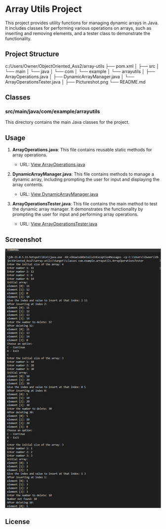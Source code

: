 # Array Utils Project

This project provides utility functions for managing dynamic arrays in Java. It includes classes for performing various operations on arrays, such as inserting and removing elements, and a tester class to demonstrate the functionality.

## Project Structure

c:/Users/Owner/ObjectOriented_Ass2/array-utils
├── pom.xml
│
├── src
│   └── main
│       └── java
│           └── com
│               └── example
│                   └── arrayutils
│                       ├── ArrayOperations.java
│                       ├── DynamicArrayManager.java
│                       └── ArrayOperationsTester.java
│
├── Pictureshot.png
└── README.md

## Classes
### src/main/java/com/example/arrayutils

This directory contains the main Java classes for the project.

## Usage

1. **ArrayOperations.java**: This file contains reusable static methods for array operations.
   - URL: [View ArrayOperations.java](src/main/java/com/example/arrayutils/ArrayOperations.java)

2. **DynamicArrayManager.java**: This file contains methods to manage a dynamic array, including prompting the user for input and displaying the array contents.
   - URL: [View DynamicArrayManager.java](src/main/java/com/example/arrayutils/DynamicArrayManager.java)

3. **ArrayOperationsTester.java**: This file contains the main method to test the dynamic array manager. It demonstrates the functionality by prompting the user for input and performing array operations.
   - URL: [View ArrayOperationsTester.java](src/main/java/com/example/arrayutils/ArrayOperationsTester.java)


## Screenshot

![Screenshot](Pictureshot.png)

## License

